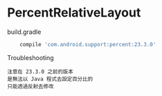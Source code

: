 # PercentRelativeLayout

build.gradle
```gradle
    compile 'com.android.support:percent:23.3.0'
```

Troubleshooting
```
注意在 23.3.0 之前的版本
是無法以 Java 程式去設定百分比的
只能透過反射去修改
```